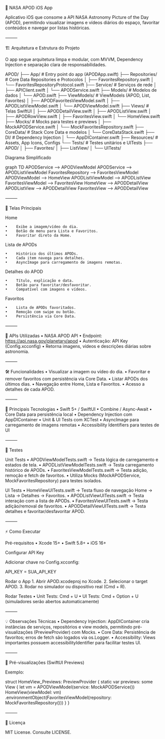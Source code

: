 🚀 NASA APOD iOS App

Aplicativo iOS que consome a API NASA Astronomy Picture of the Day (APOD), permitindo visualizar imagens e vídeos diários do espaço, favoritar conteúdos e navegar por listas históricas.

⸻

🏗 Arquitetura e Estrutura do Projeto

O app segue arquitetura limpa e modular, com MVVM, Dependency Injection e separação clara de responsabilidades.

APOD/
├── App/                     # Entry point do app (APODApp.swift)
├── Repositories/            # Core Data Repositories e Protocolos
│   ├── FavoritesRepository.swift
│   └── FavoritesRepositoryProtocol.swift
├── Service/                 # Serviços de rede
│   ├── APIClient.swift
│   └── APODService.swift
├── Models/                  # Modelos de dados
│   └── APOD.swift
├── ViewModels/              # ViewModels (APOD, List, Favorites)
│   ├── APODFavoritesViewModel.swift
│   ├── APODListViewModel.swift
│   └── APODViewModel.swift
├── Views/                   # Telas SwiftUI
│   ├── APODDetailView.swift
│   ├── APODListView.swift
│   ├── APODRowView.swift
│   ├── FavoritesView.swift
│   └── HomeView.swift
├── Mocks/                   # Mocks para testes e previews
│   ├── MockAPODService.swift
│   └── MockFavoritesRepository.swift
├── CoreData/                # Stack Core Data e modelos
│   └── CoreDataStack.swift
├── DI/                      # Dependency Injection
│   └── AppDIContainer.swift
├── Resources/               # Assets, App Icons, Configs
└── Tests/                   # Testes unitários e UITests
    ├── APOD/
    │   ├── Favorites/
    │   ├── ListView/
    │   └── UITests/

Diagrama Simplificado

graph TD
    APODService --> APODViewModel
    APODService --> APODListViewModel
    FavoritesRepository --> FavoritesViewModel
    APODViewModel --> HomeView
    APODListViewModel --> APODListView
    FavoritesViewModel --> FavoritesView
    HomeView --> APODDetailView
    APODListView --> APODDetailView
    FavoritesView --> APODDetailView


⸻

📱 Telas Principais

Home

    •    Exibe a imagem/vídeo do dia.
    •    Botão de menu para Lista e Favoritos.
    •    Favoritar direto da Home.

Lista de APODs

    •    Histórico dos últimos APODs.
    •    Cada item navega para detalhes.
    •    AsyncImage para carregamento de imagens remotas.

Detalhes do APOD

    •    Título, explicação e data.
    •    Botão para favoritar/desfavoritar.
    •    Compatível com imagens e vídeos.

Favoritos

    •    Lista de APODs favoritados.
    •    Remoção com swipe ou botão.
    •    Persistência via Core Data.

⸻

🔧 APIs Utilizadas
    •    NASA APOD API
    •    Endpoint: https://api.nasa.gov/planetary/apod
    •    Autenticação: API Key (Config.xcconfig)
    •    Retorna imagens, vídeos e descrições diárias sobre astronomia.

⸻

🛠 Funcionalidades
    •    Visualizar a imagem ou vídeo do dia.
    •    Favoritar e remover favoritos com persistência via Core Data.
    •    Listar APODs dos últimos dias.
    •    Navegação entre Home, Lista e Favoritos.
    •    Acesso a detalhes de cada APOD.

⸻

🧩 Principais Tecnologias
    •    Swift 5+ / SwiftUI
    •    Combine / Async-Await
    •    Core Data para persistência local
    •    Dependency Injection com AppDIContainer
    •    Unit & UI Tests com XCTest
    •    AsyncImage para carregamento de imagens remotas
    •    Accessibility Identifiers para testes de UI

⸻

🧪 Testes

Unit Tests
    •    APODViewModelTests.swift → Testa lógica de carregamento e estados de tela.
    •    APODListViewModelTests.swift → Testa carregamento histórico de APODs.
    •    FavoritesViewModelTests.swift → Testa adição, remoção e fetch de favoritos.
    •    Utiliza Mocks (MockAPODService, MockFavoritesRepository) para testes isolados.

UI Tests
    •    HomeViewUITests.swift → Testa fluxo de navegação Home → Lista → Detalhes → Favoritos.
    •    APODListViewUITests.swift → Testa interação com a lista de APODs.
    •    FavoritesViewUITests.swift → Testa adição/removal de favoritos.
    •    APODDetailViewUITests.swift → Testa detalhes e favoritar/desfavoritar APOD.

⸻

⚡ Como Executar

Pré-requisitos
    •    Xcode 15+
    •    Swift 5.8+
    •    iOS 16+

Configurar API Key

Adicionar chave no Config.xcconfig:

API_KEY = SUA_API_KEY

Rodar o App
    1.    Abrir APOD.xcodeproj no Xcode.
    2.    Selecionar o target APOD.
    3.    Rodar no simulador ou dispositivo real (Cmd + R).

Rodar Testes
    •    Unit Tests: Cmd + U
    •    UI Tests: Cmd + Option + U (simuladores serão abertos automaticamente)

⸻

💡 Observações Técnicas
    •    Dependency Injection: AppDIContainer cria instâncias de serviços, repositórios e view models, permitindo pré-visualizações (PreviewProvider) com Mocks.
    •    Core Data: Persistência de favoritos; erros de fetch são logados via os.Logger.
    •    Accessibility: Views importantes possuem accessibilityIdentifier para facilitar testes UI.

⸻

📌 Pré-visualizações (SwiftUI Previews)

Exemplo:

struct HomeView_Previews: PreviewProvider {
    static var previews: some View {
        let vm = APODViewModel(service: MockAPODService())
        HomeView(viewModel: vm)
            .environmentObject(FavoritesViewModel(repository: MockFavoritesRepository()))
    }
}


⸻

📄 Licença

MIT License. Consulte LICENSE.
